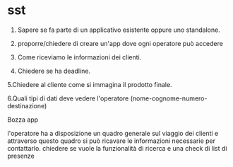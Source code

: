 sst
===
1. Sapere se fa parte di un applicativo esistente oppure uno standalone.

2. proporre/chiedere di creare un'app dove ogni operatore può accedere

3. Come riceviamo le informazioni dei clienti.

4. Chiedere se ha deadline.

5.Chiedere al cliente come si immagina il prodotto finale.

6.Quali tipi di dati deve vedere l'operatore (nome-cognome-numero-destinazione)



Bozza app

l'operatore ha a disposizione un quadro generale sul viaggio dei clienti e attraverso questo quadro si può ricavare le informazioni necessarie per contattarlo. chiedere se vuole la funzionalità di ricerca e una check di list di presenze



